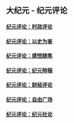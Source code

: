 ## 大纪元 - 纪元评论

#### [纪元评论：时政评论](indexes/nsc1025/README.md?12140330)
#### [纪元评论：以史为鉴](indexes/nsc1028/README.md?12140330)
#### [纪元评论：感悟随笔](indexes/nsc1035/README.md?12140330)
#### [纪元评论：纪元特稿](indexes/nsc424/README.md?12140330)
#### [纪元评论：财经评论](indexes/nsc1026/README.md?12140330)
#### [纪元评论：自由广场](indexes/nsc993/README.md?12140330)
#### [纪元评论：纪元社论](indexes/nsc422/README.md?12140330)
